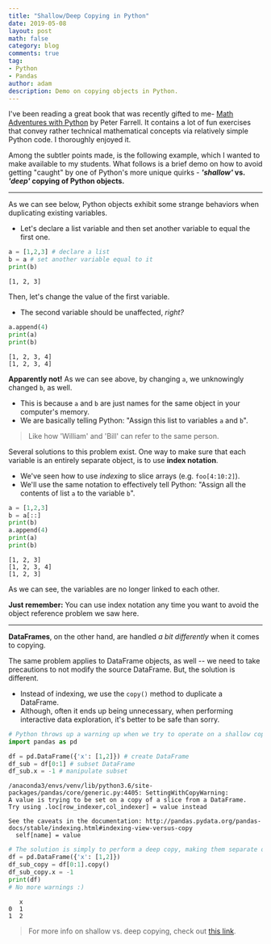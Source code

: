 ```yaml
---
title: "Shallow/Deep Copying in Python"
date: 2019-05-08
layout: post
math: false
category: blog
comments: true
tag:
- Python
- Pandas
author: adam
description: Demo on copying objects in Python.
---
```


I've been reading a great book that was recently gifted to me- [Math Adventures with Python](https://nostarch.com/mathadventures) by Peter Farrell. It contains a lot of fun exercises that convey rather technical mathematical concepts via relatively simple Python code. I thoroughly enjoyed it.

Among the subtler points made, is the following example, which I wanted to make available to my students. What follows is a brief demo on how to avoid getting "caught" by one of Python's more unique quirks - **_'shallow'_ vs. _'deep'_ copying of Python objects.**

---

As we can see below, Python objects exhibit some strange behaviors when duplicating existing variables.
- Let's declare a list variable and then set another variable to equal the first one.


```python
a = [1,2,3] # declare a list
b = a # set another variable equal to it
print(b)
```

    [1, 2, 3]


Then, let's change the value of the first variable.
- The second variable should be unaffected, _right?_


```python
a.append(4)
print(a)
print(b)
```

    [1, 2, 3, 4]
    [1, 2, 3, 4]


**Apparently not!**
As we can see above, by changing `a`, we unknowingly changed `b`, as well.
- This is because `a` and `b` are just names for the same object in your computer's memory.
- We are basically telling Python: "Assign this list to variables `a` and `b`".
> Like how 'William' and 'Bill' can refer to the same person.

Several solutions to this problem exist. One way to make sure that each variable is an entirely separate object, is to use **index notation**.
- We've seen how to use _indexing_ to slice arrays (e.g. `foo[4:10:2]`).
- We'll use the same notation to effectively tell Python: "Assign all the contents of list `a` to the variable `b`".


```python
a = [1,2,3]
b = a[::]
print(b)
a.append(4)
print(a)
print(b)
```

    [1, 2, 3]
    [1, 2, 3, 4]
    [1, 2, 3]


As we can see, the variables are no longer linked to each other.

**Just remember:** You can use index notation any time you want to avoid the object reference problem we saw here.

---

**DataFrames**, on the other hand, are handled _a bit differently_ when it comes to copying.

The same problem applies to DataFrame objects, as well -- we need to take precautions to not modify the source DataFrame. But, the solution is different.
- Instead of indexing, we use the `copy()` method to duplicate a DataFrame.
- Although, often it ends up being unnecessary, when performing interactive data exploration, it's better to be safe than sorry.


```python
# Python throws up a warning up when we try to operate on a shallow copy (to remind us of our misdeeds).
import pandas as pd

df = pd.DataFrame({'x': [1,2]}) # create DataFrame
df_sub = df[0:1] # subset DataFrame
df_sub.x = -1 # manipulate subset
```

    /anaconda3/envs/venv/lib/python3.6/site-packages/pandas/core/generic.py:4405: SettingWithCopyWarning: 
    A value is trying to be set on a copy of a slice from a DataFrame.
    Try using .loc[row_indexer,col_indexer] = value instead
    
    See the caveats in the documentation: http://pandas.pydata.org/pandas-docs/stable/indexing.html#indexing-view-versus-copy
      self[name] = value



```python
# The solution is simply to perform a deep copy, making them separate objects in the computer's memory.
df = pd.DataFrame({'x': [1,2]})
df_sub_copy = df[0:1].copy()
df_sub_copy.x = -1
print(df)
# No more warnings :)
```

       x
    0  1
    1  2


> For more info on shallow vs. deep copying, check out [this link](https://realpython.com/copying-python-objects/).
